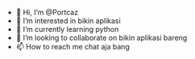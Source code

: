 - 👋 Hi, I’m @Portcaz
- 👀 I’m interested in bikin aplikasi
- 🌱 I’m currently learning python
- 💞️ I’m looking to collaborate on bikin aplikasi bareng
- 📫 How to reach me chat aja bang

<!---
Portcaz/Portcaz is a ✨ special ✨ repository because its `README.md` (this file) appears on your GitHub profile.
You can click the Preview link to take a look at your changes.
--->

